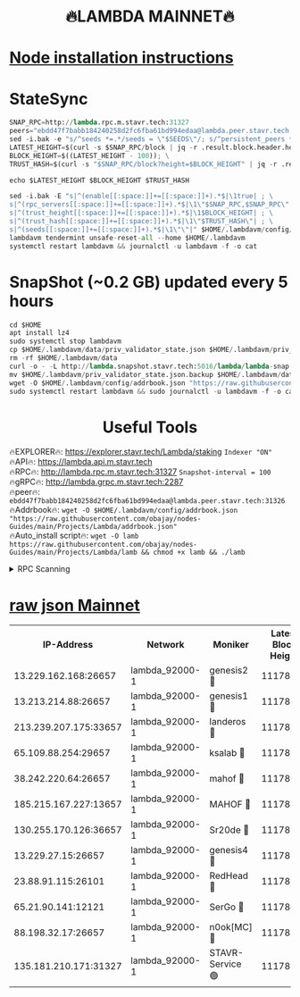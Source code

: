<h1 align="center"> 🔥LAMBDA MAINNET🔥</h1>


[Node installation instructions](https://github.com/obajay/nodes-Guides/tree/main/Projects/Lambda)
=


# StateSync
```python
SNAP_RPC=http://lambda.rpc.m.stavr.tech:31327
peers="ebdd47f7babb184240258d2fc6fba61bd994edaa@lambda.peer.stavr.tech:31326" 
sed -i.bak -e "s/^seeds *=.*/seeds = \"$SEEDS\"/; s/^persistent_peers *=.*/persistent_peers = \"$PEERS\"/" $HOME/.lambdavm/config/config.toml
LATEST_HEIGHT=$(curl -s $SNAP_RPC/block | jq -r .result.block.header.height); \
BLOCK_HEIGHT=$((LATEST_HEIGHT - 100)); \
TRUST_HASH=$(curl -s "$SNAP_RPC/block?height=$BLOCK_HEIGHT" | jq -r .result.block_id.hash)

echo $LATEST_HEIGHT $BLOCK_HEIGHT $TRUST_HASH

sed -i.bak -E "s|^(enable[[:space:]]+=[[:space:]]+).*$|\1true| ; \
s|^(rpc_servers[[:space:]]+=[[:space:]]+).*$|\1\"$SNAP_RPC,$SNAP_RPC\"| ; \
s|^(trust_height[[:space:]]+=[[:space:]]+).*$|\1$BLOCK_HEIGHT| ; \
s|^(trust_hash[[:space:]]+=[[:space:]]+).*$|\1\"$TRUST_HASH\"| ; \
s|^(seeds[[:space:]]+=[[:space:]]+).*$|\1\"\"|" $HOME/.lambdavm/config/config.toml
lambdavm tendermint unsafe-reset-all --home $HOME/.lambdavm
systemctl restart lambdavm && journalctl -u lambdavm -f -o cat

```
# SnapShot (~0.2 GB) updated every 5 hours
```python
cd $HOME
apt install lz4
sudo systemctl stop lambdavm
cp $HOME/.lambdavm/data/priv_validator_state.json $HOME/.lambdavm/priv_validator_state.json.backup
rm -rf $HOME/.lambdavm/data
curl -o - -L http://lambda.snapshot.stavr.tech:5016/lambda/lambda-snap.tar.lz4 | lz4 -c -d - | tar -x -C $HOME/.lambdavm --strip-components 2
mv $HOME/.lambdavm/priv_validator_state.json.backup $HOME/.lambdavm/data/priv_validator_state.json
wget -O $HOME/.lambdavm/config/addrbook.json "https://raw.githubusercontent.com/obajay/nodes-Guides/main/Projects/Lambda/addrbook.json"
sudo systemctl restart lambdavm && sudo journalctl -u lambdavm -f -o cat
```
 <h1 align="center"> Useful Tools</h1>

🔥EXPLORER🔥:      https://explorer.stavr.tech/Lambda/staking	        `Indexer "ON"` \
🔥API🔥: 			 		 https://lambda.api.m.stavr.tech \
🔥RPC🔥:           http://lambda.rpc.m.stavr.tech:31327	              `Snapshot-interval = 100` \
🔥gRPC🔥:          http://lambda.grpc.m.stavr.tech:2287 \
🔥peer🔥:					 `ebdd47f7babb184240258d2fc6fba61bd994edaa@lambda.peer.stavr.tech:31326` \
🔥Addrbook🔥:    ```wget -O $HOME/.lambdavm/config/addrbook.json "https://raw.githubusercontent.com/obajay/nodes-Guides/main/Projects/Lambda/addrbook.json"``` \
🔥Auto_install script🔥: ```wget -O lamb https://raw.githubusercontent.com/obajay/nodes-Guides/main/Projects/Lambda/lamb && chmod +x lamb && ./lamb```


<details>
<summary>RPC Scanning</summary>

<h2 align="center"> We scan nodes in real time every 4 hours. And we provide the final result of RPC endpoints.
We cannot influence the operation of these nodes in any way. </h2>


```python
If Voting Power is higher than 0 --> then the Node is a validator of the network and may be subject to attack and be a potential threat to the chain.
```
```python
We marked such validators with a red symbol
```

</details>

[raw json Mainnet](https://rpc-check.lambm.stavr.tech/lambm/rpc-lambm-result.json)
=


<table><tr><th>IP-Address</th><th>Network</th><th>Moniker</th><th>Latest Block Height</th><th>Earliest Block Height</th><th>Catching Up</th><th>Tx Index</th><th>Voting Power</th><th>Scan Time</th></tr><tr><td>13.229.162.168:26657</td><td>lambda_92000-1</td><td>genesis2 🔴</td><td>11178512</td><td>1</td><td>False</td><td>on</td><td>16689330</td><td>2024-01-17T08:07:55.237076044UTC</td></tr><tr><td>13.213.214.88:26657</td><td>lambda_92000-1</td><td>genesis1 🔴</td><td>11178513</td><td>1</td><td>False</td><td>on</td><td>107835</td><td>2024-01-17T08:08:00.147463417UTC</td></tr><tr><td>213.239.207.175:33657</td><td>lambda_92000-1</td><td>landeros 🔴</td><td>11178511</td><td>8136001</td><td>False</td><td>off</td><td>1395122</td><td>2024-01-17T08:07:49.106771917UTC</td></tr><tr><td>65.109.88.254:29657</td><td>lambda_92000-1</td><td>ksalab 🔴</td><td>11178513</td><td>8715001</td><td>False</td><td>on</td><td>507955</td><td>2024-01-17T08:08:04.956821194UTC</td></tr><tr><td>38.242.220.64:26657</td><td>lambda_92000-1</td><td>mahof 🔴</td><td>11178509</td><td>10131001</td><td>False</td><td>off</td><td>770350</td><td>2024-01-17T08:07:42.703998082UTC</td></tr><tr><td>185.215.167.227:13657</td><td>lambda_92000-1</td><td>MAHOF 🔴</td><td>11178513</td><td>10134001</td><td>False</td><td>on</td><td>2051510</td><td>2024-01-17T08:07:58.862708096UTC</td></tr><tr><td>130.255.170.126:36657</td><td>lambda_92000-1</td><td>Sr20de 🔴</td><td>11178512</td><td>10715001</td><td>False</td><td>off</td><td>675387</td><td>2024-01-17T08:07:49.541882594UTC</td></tr><tr><td>13.229.27.15:26657</td><td>lambda_92000-1</td><td>genesis4 🔴</td><td>11178513</td><td>11043001</td><td>False</td><td>on</td><td>9763079</td><td>2024-01-17T08:07:58.531720682UTC</td></tr><tr><td>23.88.91.115:26101</td><td>lambda_92000-1</td><td>RedHead 🔴</td><td>11178512</td><td>11078512</td><td>False</td><td>off</td><td>553202</td><td>2024-01-17T08:07:49.820342760UTC</td></tr><tr><td>65.21.90.141:12121</td><td>lambda_92000-1</td><td>SerGo 🔴</td><td>11178513</td><td>11078513</td><td>False</td><td>off</td><td>10611891</td><td>2024-01-17T08:08:05.415216727UTC</td></tr><tr><td>88.198.32.17:26657</td><td>lambda_92000-1</td><td>n0ok[MC] 🔴</td><td>11178514</td><td>11078514</td><td>False</td><td>off</td><td>1578630</td><td>2024-01-17T08:08:08.463898984UTC</td></tr><tr><td>135.181.210.171:31327</td><td>lambda_92000-1</td><td>STAVR-Service 🟢</td><td>11178513</td><td>11176001</td><td>False</td><td>on</td><td>0</td><td>2024-01-17T08:08:04.600549537UTC</td></tr></table>
